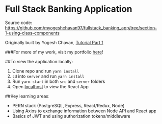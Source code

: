 # Full Stack Banking Application

Source code: https://github.com/myogeshchavan97/fullstack_banking_app/tree/section-1-using-class-components

Originally built by Yogesh Chavan, [Tutorial Part 1](https://medium.com/javascript-in-plain-english/create-a-fullstack-banking-application-using-react-e8c96d74cd39)

###For more of my work, visit my portfolio [here](https://www.vikramraisharma.dev/)!

##To view the application locally:
1. Clone repo and run `yarn install`
2. `cd` into `server` and run `yarn install`
3. Run `yarn start` in both `src` and `server` folders
4. Open [localhost](http://localhost:3000) to view the React App

##Key learning areas:
- PERN stack (PostgreSQL, Express, React/Redux, Node)
- Using Axios to exchange information between Node API and React app
- Basics of JWT and using authorization tokens/middleware

